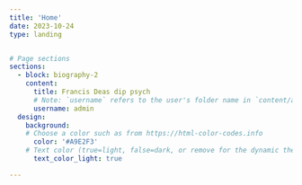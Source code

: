 ```yaml
---
title: 'Home'
date: 2023-10-24
type: landing


# Page sections
sections:
  - block: biography-2
    content:
      title: Francis Deas dip psych
      # Note: `username` refers to the user's folder name in `content/authors/`
      username: admin
  design:
    background:
    # Choose a color such as from https://html-color-codes.info
      color: '#A9E2F3'
    # Text color (true=light, false=dark, or remove for the dynamic theme color).
      text_color_light: true

---
```



